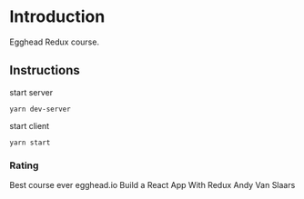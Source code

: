 # Introduction
 Egghead Redux course.
 

 ## Instructions

 start server
 ```
 yarn dev-server
 ```

 start client
 ```
 yarn start
 ```
  

### Rating
Best course ever egghead.io Build a React App With Redux Andy Van Slaars